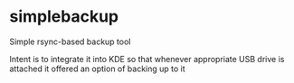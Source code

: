 simplebackup
============

Simple rsync-based backup tool

Intent is to integrate it into KDE so that whenever appropriate USB drive
is attached it offered an option of backing up to it
